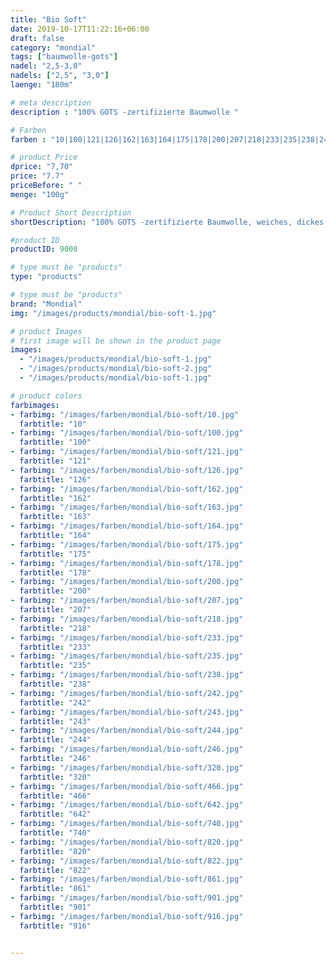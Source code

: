 ```yaml
---
title: "Bio Soft"
date: 2019-10-17T11:22:16+06:00
draft: false
category: "mondial"
tags: ["baumwolle-gots"]
nadel: "2,5-3,0"
nadels: ["2,5", "3,0"]  
laenge: "180m"

# meta description
description : "100% GOTS -zertifizierte Baumwolle "

# Farben
farben : "10|100|121|126|162|163|164|175|178|200|207|218|233|235|238|242|243|244|246|320|466|642|740|820|822|861|901|916"

# product Price
dprice: "7,70"
price: "7.7"
priceBefore: " "
menge: "100g"

# Product Short Description
shortDescription: "100% GOTS -zertifizierte Baumwolle, weiches, dickes Allround-Garn"

#product ID
productID: 9000

# type must be "products"
type: "products"

# type must be "products"
brand: "Mondial"
img: "/images/products/mondial/bio-soft-1.jpg"   

# product Images
# first image will be shown in the product page
images:
  - "/images/products/mondial/bio-soft-1.jpg"
  - "/images/products/mondial/bio-soft-2.jpg"
  - "/images/products/mondial/bio-soft-1.jpg"

# product colors
farbimages:
- farbimg: "/images/farben/mondial/bio-soft/10.jpg"	
  farbtitle: "10"
- farbimg: "/images/farben/mondial/bio-soft/100.jpg"	
  farbtitle: "100"
- farbimg: "/images/farben/mondial/bio-soft/121.jpg"	
  farbtitle: "121"
- farbimg: "/images/farben/mondial/bio-soft/126.jpg"	
  farbtitle: "126"
- farbimg: "/images/farben/mondial/bio-soft/162.jpg"	
  farbtitle: "162"
- farbimg: "/images/farben/mondial/bio-soft/163.jpg"	
  farbtitle: "163"
- farbimg: "/images/farben/mondial/bio-soft/164.jpg"	
  farbtitle: "164"
- farbimg: "/images/farben/mondial/bio-soft/175.jpg"	
  farbtitle: "175"
- farbimg: "/images/farben/mondial/bio-soft/178.jpg"	
  farbtitle: "178"
- farbimg: "/images/farben/mondial/bio-soft/200.jpg"	
  farbtitle: "200"
- farbimg: "/images/farben/mondial/bio-soft/207.jpg"	
  farbtitle: "207"
- farbimg: "/images/farben/mondial/bio-soft/218.jpg"	
  farbtitle: "218"
- farbimg: "/images/farben/mondial/bio-soft/233.jpg"	
  farbtitle: "233"
- farbimg: "/images/farben/mondial/bio-soft/235.jpg"	
  farbtitle: "235"
- farbimg: "/images/farben/mondial/bio-soft/238.jpg"	
  farbtitle: "238"
- farbimg: "/images/farben/mondial/bio-soft/242.jpg"	
  farbtitle: "242"
- farbimg: "/images/farben/mondial/bio-soft/243.jpg"	
  farbtitle: "243"
- farbimg: "/images/farben/mondial/bio-soft/244.jpg"	
  farbtitle: "244"
- farbimg: "/images/farben/mondial/bio-soft/246.jpg"	
  farbtitle: "246"
- farbimg: "/images/farben/mondial/bio-soft/320.jpg"	
  farbtitle: "320"
- farbimg: "/images/farben/mondial/bio-soft/466.jpg"	
  farbtitle: "466"
- farbimg: "/images/farben/mondial/bio-soft/642.jpg"	
  farbtitle: "642"
- farbimg: "/images/farben/mondial/bio-soft/740.jpg"	
  farbtitle: "740"
- farbimg: "/images/farben/mondial/bio-soft/820.jpg"	
  farbtitle: "820"
- farbimg: "/images/farben/mondial/bio-soft/822.jpg"	
  farbtitle: "822"
- farbimg: "/images/farben/mondial/bio-soft/861.jpg"	
  farbtitle: "861"
- farbimg: "/images/farben/mondial/bio-soft/901.jpg"	
  farbtitle: "901"
- farbimg: "/images/farben/mondial/bio-soft/916.jpg"	
  farbtitle: "916"


---
```



